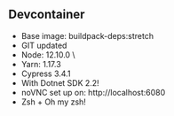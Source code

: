 ## Devcontainer

- Base image: buildpack-deps:stretch
- GIT updated
- Node: 12.10.0 \
- Yarn: 1.17.3
- Cypress 3.4.1
- With Dotnet SDK 2.2!
- noVNC set up on: http://localhost:6080
- Zsh + Oh my zsh!
